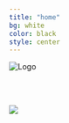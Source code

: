 ```yaml
---
title: "home"
bg: white
color: black
style: center
---
```


![Logo](https://github.com/WCSD6/TheGeeleyBlendedLearningSummit/blob/gh-pages/img/BlendedLearningSummit-02-1.png?raw=true)

<br><br>

<a href="http://www.greeleyschools.org">
   <img src="https://github.com/WCSD6/TheGeeleyBlendedLearningSummit/blob/gh-pages/img/Register.png?raw=true" target="_blank">
</a>

